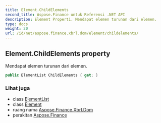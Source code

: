 ```yaml
---
title: Element.ChildElements
second_title: Aspose.Finance untuk Referensi .NET API
description: Element Properti. Mendapat elemen turunan dari elemen.
type: docs
weight: 20
url: /id/net/aspose.finance.xbrl.dom/element/childelements/
---
```

## Element.ChildElements property

Mendapat elemen turunan dari elemen.

```csharp
public ElementList ChildElements { get; }
```

### Lihat juga

* class [ElementList](../../elementlist/)
* class [Element](../)
* ruang nama [Aspose.Finance.Xbrl.Dom](../../element/)
* perakitan [Aspose.Finance](../../../)


